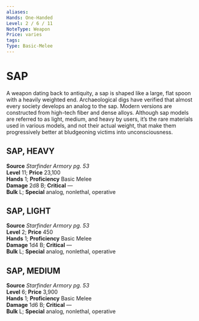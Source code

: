 ```yaml
---
aliases: 
Hands: One-Handed
Level: 2 / 6 / 11
NoteType: Weapon
Price: varies
tags: 
Type: Basic-Melee
---
```

# SAP
A weapon dating back to antiquity, a sap is shaped like a large, flat spoon with a heavily weighted end. Archaeological digs have verified that almost every society develops an analog to the sap. Modern versions are constructed from high-tech fiber and dense alloys. Although sap models are referred to as light, medium, and heavy by users, it’s the rare materials used in various models, and not their actual weight, that make them progressively better at bludgeoning victims into unconsciousness.  

##  SAP, HEAVY

**Source** _Starfinder Armory pg. 53_  
**Level** 11; **Price** 23,100  
**Hands** 1; **Proficiency** Basic Melee  
**Damage** 2d8 B; **Critical** —  
**Bulk** L; **Special** analog, nonlethal, operative

##  SAP, LIGHT

**Source** _Starfinder Armory pg. 53_  
**Level** 2; **Price** 450  
**Hands** 1; **Proficiency** Basic Melee  
**Damage** 1d4 B; **Critical** —  
**Bulk** L; **Special** analog, nonlethal, operative

##  SAP, MEDIUM

**Source** _Starfinder Armory pg. 53_  
**Level** 6; **Price** 3,900  
**Hands** 1; **Proficiency** Basic Melee  
**Damage** 1d6 B; **Critical** —  
**Bulk** L; **Special** analog, nonlethal, operative